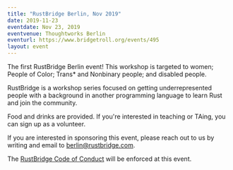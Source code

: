 ```yaml
---
title: "RustBridge Berlin, Nov 2019"
date: 2019-11-23
eventdate: Nov 23, 2019
eventvenue: Thoughtworks Berlin
eventurl: https://www.bridgetroll.org/events/495
layout: event
---
```


The first RustBridge Berlin event! This workshop is targeted to women;
People of Color; Trans* and Nonbinary people; and disabled people.

RustBridge is a workshop series focused on getting underrepresented people
with a background in another programming language to learn Rust and join the
community.

Food and drinks are provided. If you're interested in teaching or TAing, you
can sign up as a volunteer.

If you are interested in sponsoring this event, please reach out to us by
writing and email to [berlin@rustbridge.com](mailto:berlin@rustbridge.com).

The [RustBridge Code of Conduct](https://rustbridge.com/conduct) will be enforced at this event.

